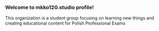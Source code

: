 ### Welcome to mkko120.studio profile!
This organization is a student group focusing on learning new things and creating educational content for Polish Professional Exams
